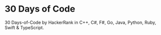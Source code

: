 # 30 Days of Code

30 Days-of-Code by HackerRank in C++, C#, F#, Go, Java, Python, Ruby, Swift & TypeScript.
